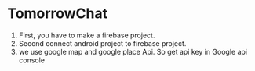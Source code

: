 # TomorrowChat


1. First, you have to make a firebase project.
2. Second connect android project to firebase project.
3. we use google map and google place Api. So get api key in Google api console
